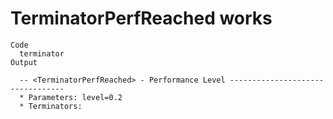 # TerminatorPerfReached works

    Code
      terminator
    Output
      
      -- <TerminatorPerfReached> - Performance Level ---------------------------------
      * Parameters: level=0.2
      * Terminators:

